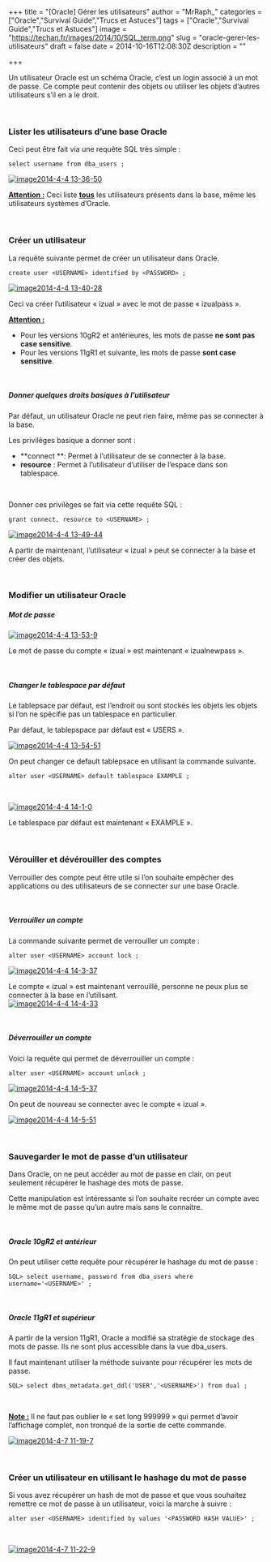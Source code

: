 +++
title = "[Oracle] Gérer les utilisateurs"
author = "MrRaph_"
categories = ["Oracle","Survival Guide","Trucs et Astuces"]
tags = ["Oracle","Survival Guide","Trucs et Astuces"]
image = "https://techan.fr/images/2014/10/SQL_term.png"
slug = "oracle-gerer-les-utilisateurs"
draft = false
date = 2014-10-16T12:08:30Z
description = ""

+++


Un utilisateur Oracle est un schéma Oracle, c’est un login associé à un mot de passe. Ce compte peut contenir des objets ou utiliser les objets d’autres utilisateurs s’il en a le droit.  

  

### Lister les utilisateurs d’une base Oracle

Ceci peut être fait via une requête SQL très simple :

    select username from dba_users ;

[![image2014-4-4 13-36-50](https://techan.fr/images/2014/10/image2014-4-4-13-36-50.png)](https://techan.fr/images/2014/10/image2014-4-4-13-36-50.png)

<span style="text-decoration: underline;">**Attention :**</span> Ceci liste <span style="text-decoration: underline;">**tous**</span> les utilisateurs présents dans la base, même les utilisateurs systèmes d’Oracle.

 

### Créer un utilisateur

La requête suivante permet de créer un utilisateur dans Oracle.

    create user <USERNAME> identified by <PASSWORD> ;

[![image2014-4-4 13-40-28](https://techan.fr/images/2014/10/image2014-4-4-13-40-28.png)](https://techan.fr/images/2014/10/image2014-4-4-13-40-28.png)

Ceci va créer l’utilisateur « izual » avec le mot de passe « izualpass ».

<span style="text-decoration: underline;">**Attention :**</span>

- Pour les versions 10gR2 et antérieures, les mots de passe **ne sont pas case sensitive**.
- Pour les versions 11gR1 et suivante, les mots de passe **sont case sensitive**.

 

##### Donner quelques droits basiques à l’utilisateur

Par défaut, un utilisateur Oracle ne peut rien faire, même pas se connecter à la base.

Les privilèges basique a donner sont :

- **connect **: Permet à l’utilisateur de se connecter à la base.
- **resource** : Permet à l’utilisateur d’utiliser de l’espace dans son tablespace.

 

Donner ces privilèges se fait via cette requête SQL :

    grant connect, resource to <USERNAME> ;

[![image2014-4-4 13-49-44](https://techan.fr/images/2014/10/image2014-4-4-13-49-44.png)](https://techan.fr/images/2014/10/image2014-4-4-13-49-44.png)

A partir de maintenant, l’utilisateur « izual » peut se connecter à la base et créer des objets.

 

### Modifier un utilisateur Oracle

##### Mot de passe

[![image2014-4-4 13-53-9](https://techan.fr/images/2014/10/image2014-4-4-13-53-9.png)](https://techan.fr/images/2014/10/image2014-4-4-13-53-9.png)

Le mot de passe du compte « izual » est maintenant « izualnewpass ».

 

##### Changer le tablespace par défaut

Le tablepsace par défaut, est l’endroit ou sont stockés les objets les objets si l’on ne spécifie pas un tablespace en particulier.

Par défaut, le tablepspace par défaut est « USERS ».

[![image2014-4-4 13-54-51](https://techan.fr/images/2014/10/image2014-4-4-13-54-51.png)](https://techan.fr/images/2014/10/image2014-4-4-13-54-51.png)

On peut changer ce default tablepsace en utilisant la commande suivante.

    alter user <USERNAME> default tablespace EXAMPLE ;

 

[![image2014-4-4 14-1-0](https://techan.fr/images/2014/10/image2014-4-4-14-1-0.png)](https://techan.fr/images/2014/10/image2014-4-4-14-1-0.png)

Le tablespace par défaut est maintenant « EXAMPLE ».

 

### Vérouiller et dévérouiller des comptes

Verrouiller des compte peut être utile si l’on souhaite empêcher des applications ou des utilisateurs de se connecter sur une base Oracle.

 

##### Verrouiller un compte

La commande suivante permet de verrouiller un compte :

    alter user <USERNAME> account lock ;

[![image2014-4-4 14-3-37](https://techan.fr/images/2014/10/image2014-4-4-14-3-37.png)](https://techan.fr/images/2014/10/image2014-4-4-14-3-37.png)

Le compte « izual » est maintenant verrouillé, personne ne peux plus se connecter à la base en l’utilisant.  
[![image2014-4-4 14-4-33](https://techan.fr/images/2014/10/image2014-4-4-14-4-33.png)](https://techan.fr/images/2014/10/image2014-4-4-14-4-33.png)

 

##### Déverrouiller un compte

Voici la requête qui permet de déverrouiller un compte :

    alter user <USERNAME> account unlock ;

[![image2014-4-4 14-5-37](https://techan.fr/images/2014/10/image2014-4-4-14-5-37.png)](https://techan.fr/images/2014/10/image2014-4-4-14-5-37.png)

On peut de nouveau se connecter avec le compte « izual ».

[![image2014-4-4 14-5-51](https://techan.fr/images/2014/10/image2014-4-4-14-5-51.png)](https://techan.fr/images/2014/10/image2014-4-4-14-5-51.png)

 

### Sauvegarder le mot de passe d’un utilisateur

Dans Oracle, on ne peut accéder au mot de passe en clair, on peut seulement récupérer le hashage des mots de passe.

Cette manipulation est intéressante si l’on souhaite recréer un compte avec le même mot de passe qu’un autre mais sans le connaitre.

 

##### Oracle 10gR2 et antérieur

On peut utiliser cette requête pour récupérer le hashage du mot de passe :

    SQL> select username, password from dba_users where username='<USERNAME>' ;

 

##### Oracle 11gR1 et supérieur

A partir de la version 11gR1, Oracle a modifié sa stratégie de stockage des mots de passe. Ils ne sont plus accessible dans la vue dba_users.

Il faut maintenant utiliser la méthode suivante pour récupérer les mots de passe.

    SQL> select dbms_metadata.get_ddl('USER','<USERNAME>') from dual ;

 

**<span style="text-decoration: underline;">Note :</span>** Il ne faut pas oublier le « set long 999999 » qui permet d’avoir l’affichage complet, non tronqué de la sortie de cette commande.

[![image2014-4-7 11-19-7](https://techan.fr/images/2014/10/image2014-4-7-11-19-7.png)](https://techan.fr/images/2014/10/image2014-4-7-11-19-7.png)

 

### Créer un utilisateur en utilisant le hashage du mot de passe

Si vous avez récupérer un hash de mot de passe et que vous souhaitez remettre ce mot de passe à un utilisateur, voici la marche à suivre :

    alter user <USERNAME> identified by values '<PASSWORD HASH VALUE>' ;

 

[![image2014-4-7 11-22-9](https://techan.fr/images/2014/10/image2014-4-7-11-22-9.png)](https://techan.fr/images/2014/10/image2014-4-7-11-22-9.png)
